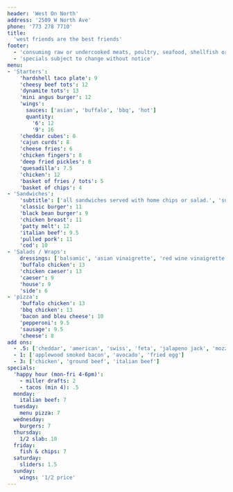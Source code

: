 ```yaml
---
header: 'West On North'
address: '2509 W North Ave'
phone: '773 278 7710'
title:
  'west friends are the best friends'
footer:
  - 'consuming raw or undercooked meats, poultry, seafood, shellfish or eggs may increase the risk of foodborne illness'
  - 'specials subject to change without notice'
menu:
- 'Starters':
    'hardshell taco plate': 9
    'cheesy beef tots': 12
    'dynamite tots': 13
    'mini angus burger': 12
    'wings':
      sauces: ['asian', 'buffalo', 'bbq', 'hot']
      quantity: 
        '6': 12
        '9': 16
    'cheddar cubes': 8
    'cajun curds': 8
    'cheese fries': 6
    'chicken fingers': 8
    'deep fried pickles': 8
    'quesadilla': 7.5
    'chicken': 12
    'basket of fries / tots': 5
    'basket of chips': 4
- 'Sandwiches':
    'subtitle': ['all sandwiches served with home chips or salad.', 'substitute fries or tots for $2']
    'classic burger': 11
    'black bean burger': 9
    'chicken breast': 11
    'patty melt': 12
    'italian beef': 9.5
    'pulled pork': 11
    'cod': 10
- 'Salads / Wraps':
    dressings: ['balsamic', 'asian vinaigrette', 'red wine vinaigrette', 'bleu cheese', '1000 isl', 'creamy garlic', 'ranch']
    'buffalo chicken': 13
    'chicken caeser': 13
    'caeser': 9
    'house': 9
    'side': 6
- 'pizza':
    'buffalo chicken': 13
    'bbq chicken': 13
    'bacon and bleu cheese': 10
    'pepperoni': 9.5
    'sausage': 9.5
    'cheese': 8
add ons: 
  - .5: ['cheddar', 'american', 'swiss', 'feta', 'jalapeno jack', 'mozzarella', 'crumbled bleu', 'parmesan', 'goat cheese', 'carmalized onions', 'grilled mushrooms', 'jalapenos', 'olives', 'sour cream', 'buffalo sauce', 'bourbon bbq sauce', 'asian wing sauce', 'hot wing sauce', 'tzatziki sauce', 'saurkraut', 'cajun seasoning']
  - 1: ['applewood smoked bacon', 'avocado', 'fried egg']
  - 3: ['chicken', 'ground beef', 'italian beef']
specials:
  'happy hour (mon-fri 4-6pm)':
    - miller drafts: 2
    - tacos (min 4): .5
  monday: 
    italian beef: 7
  tuesday: 
    menu pizza: 7
  wednesday: 
    burgers: 7
  thursday: 
    1/2 slab: 10
  friday: 
    fish & chips: 7
  saturday: 
    sliders: 1.5
  sunday: 
    wings: '1/2 price'
---
```

